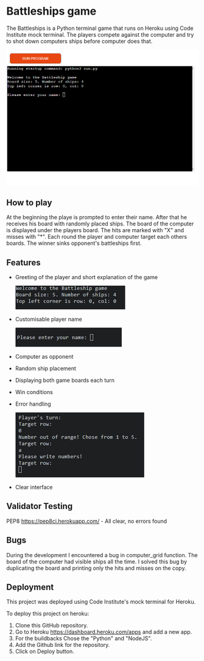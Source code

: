 # Battleships game

The Battleships is a Python terminal game that runs on Heroku using Code Institute mock terminal.
The players compete against the computer and try to shot down computers ships before computer does that.

![Game](./readme-images/game.png)

## How to play

At the beginning the playe is prompted to enter their name.
After that he receives his board with randomly placed ships.
The board of the computer is displayed under the players board.
The hits are marked with "X" and misses with "*".
Each round the player and computer target each others boards.
The winner sinks opponent's battleships first. 


## Features

- Greeting of the player and short explanation of the game

    ![Greeting](./readme-images/welcome.png)

- Customisable player name

    ![Name](./readme-images/name.png)

- Computer as opponent
- Random ship placement
- Displaying both game boards each turn
- Win conditions
- Error handling

    ![Error](./readme-images/error.png)

- Clear interface


## Validator Testing 

PEP8  https://pep8ci.herokuapp.com/ - All clear, no errors found


## Bugs

During the development I encountered a bug in computer_grid function. The board of the computer had visible ships all the time. 
I solved this bug by duplicating the board and printing only the hits and misses on the copy. 
## Deployment

This project was deployed using Code Institute's mock terminal for Heroku.

To deploy this project on heroku: 
1. Clone this GitHub repository.
2. Go to Heroku https://dashboard.heroku.com/apps and add a new app.
3. For the buildbacks Chose the "Python" and "NodeJS".
4. Add the Github link for the repository.
5. Click on Deploy button. 



